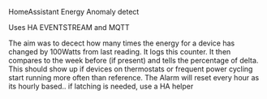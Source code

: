HomeAssistant Energy Anomaly detect

Uses HA EVENTSTREAM and MQTT

The aim was to decect how many times the energy for a device has changed by 100Watts from last reading.  It logs this counter. It then compares to the week before (if present) and tells the percentage of delta. This 
should show up if devices on thermostats or frequent power cycling start running more often than reference.   The Alarm will reset every hour as its hourly based.. if latching is needed, use a HA helper


